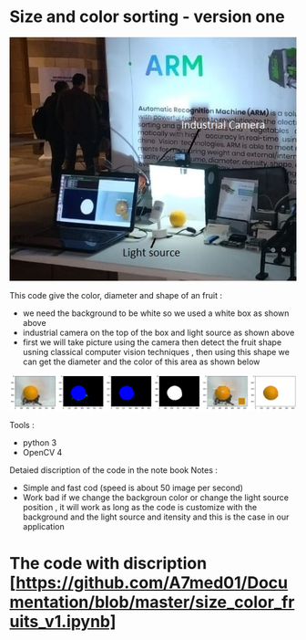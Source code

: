 # Size and color sorting  - version one 

[image1]: ./image1_1.jpg "first"
[image2]: ./image.png "second"

![alt text][image1]

This code give the color, diameter and shape of an fruit :
- we need the background to be white so we used a white box as shown  above
- industrial camera on the top of the box and light source as shown above
- first we will take picture using the camera then detect the fruit shape usning classical computer vision techniques , then using this shape we can get the diameter and the color of this area as shown below

![alt text][image2]


Tools :
- python 3
- OpenCV 4

Detaied discription of the code in the note book 
Notes : 
- Simple and fast cod  (speed is about 50 image per second)
- Work bad if we change the backgroun color or change the light source position , it will work as long as the code is customize with the background and the light source and itensity and this is the case in our application 

# The code with discription [https://github.com/A7med01/Documentation/blob/master/size_color_fruits_v1.ipynb]
